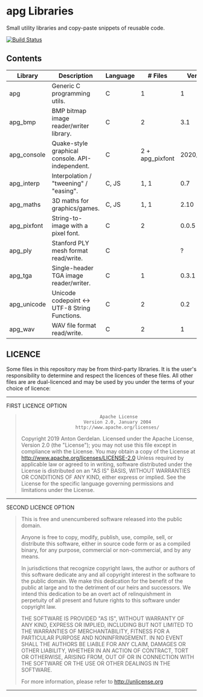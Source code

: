 # apg Libraries

Small utility libraries and copy-paste snippets of reusable code.

[![Build Status](https://travis-ci.com/capnramses/apg.svg?branch=master)](https://travis-ci.com/capnramses/apg)

## Contents

| Library     | Description                                     | Language | # Files         | Version    | Fuzzed                                        |
| ----------- | ----------------------------------------------- | -------- | --------------- | ---------- | --------------------------------------------- |
| apg         | Generic C programming utils.                    | C        | 1               | 1          | No                                            |
| apg_bmp     | BMP bitmap image reader/writer library.         | C        | 2               | 3.1        | Yes - [AFL](https://lcamtuf.coredump.cx/afl/) |
| apg_console | Quake-style graphical console. API-independent. | C        | 2 + apg_pixfont | 2020/01/06 | No                                            |
| apg_interp  | Interpolation / "tweening" / "easing".          | C, JS    | 1, 1            | 0.7        | No                                            |
| apg_maths   | 3D maths for graphics/games.                    | C, JS    | 1, 1            | 2.10       | No                                            |
| apg_pixfont | String-to-image with a pixel font.              | C        | 2               | 0.0.5      | No                                            |
| apg_ply     | Stanford PLY mesh format read/write.            | C        |                 | ?          | No                                            |
| apg_tga     | Single-header TGA image reader/writer.          | C        | 1               | 0.3.1      | No                                            |
| apg_unicode | Unicode codepoint <-> UTF-8 String Functions.   | C        | 2               | 0.2        | No                                            |
| apg_wav     | WAV file format read/write.                     | C        | 2               | 1          | No                                            |

## LICENCE

Some files in this repository may be from third-party libraries.
It is the user's responsibility to determine and respect the licences of these files.
All other files are are dual-licenced and may be used by you under the terms of your
choice of licence:

-------------------------------------------------------------------------------------
FIRST LICENCE OPTION

>                                  Apache License
>                            Version 2.0, January 2004
>                         http://www.apache.org/licenses/
>    Copyright 2019 Anton Gerdelan.
>    Licensed under the Apache License, Version 2.0 (the "License");
>    you may not use this file except in compliance with the License.
>    You may obtain a copy of the License at
>        http://www.apache.org/licenses/LICENSE-2.0
>    Unless required by applicable law or agreed to in writing, software
>    distributed under the License is distributed on an "AS IS" BASIS,
>    WITHOUT WARRANTIES OR CONDITIONS OF ANY KIND, either express or implied.
>    See the License for the specific language governing permissions and
>    limitations under the License.
-------------------------------------------------------------------------------------
SECOND LICENCE OPTION

> This is free and unencumbered software released into the public domain.
>
> Anyone is free to copy, modify, publish, use, compile, sell, or
> distribute this software, either in source code form or as a compiled
> binary, for any purpose, commercial or non-commercial, and by any
> means.
> 
> In jurisdictions that recognize copyright laws, the author or authors
> of this software dedicate any and all copyright interest in the
> software to the public domain. We make this dedication for the benefit
> of the public at large and to the detriment of our heirs and
> successors. We intend this dedication to be an overt act of
> relinquishment in perpetuity of all present and future rights to this
> software under copyright law.
> 
> THE SOFTWARE IS PROVIDED "AS IS", WITHOUT WARRANTY OF ANY KIND,
> EXPRESS OR IMPLIED, INCLUDING BUT NOT LIMITED TO THE WARRANTIES OF
> MERCHANTABILITY, FITNESS FOR A PARTICULAR PURPOSE AND NONINFRINGEMENT.
> IN NO EVENT SHALL THE AUTHORS BE LIABLE FOR ANY CLAIM, DAMAGES OR
> OTHER LIABILITY, WHETHER IN AN ACTION OF CONTRACT, TORT OR OTHERWISE,
> ARISING FROM, OUT OF OR IN CONNECTION WITH THE SOFTWARE OR THE USE OR
> OTHER DEALINGS IN THE SOFTWARE.
> 
> For more information, please refer to <http://unlicense.org>
-------------------------------------------------------------------------------------
